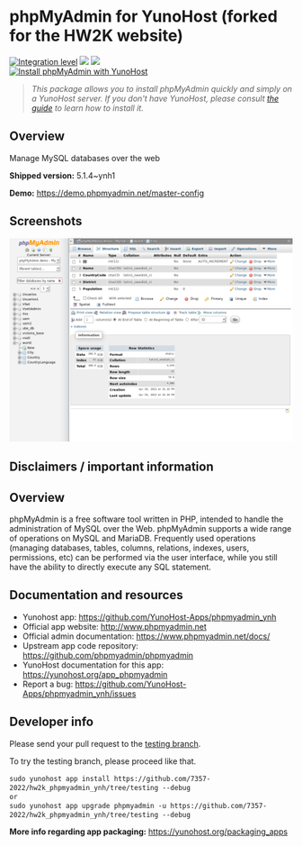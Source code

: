 <!--
N.B.: This README was automatically generated by https://github.com/YunoHost/apps/tree/master/tools/README-generator
It shall NOT be edited by hand.
-->

# phpMyAdmin for YunoHost (forked for the HW2K website)

[![Integration level](https://dash.yunohost.org/integration/phpmyadmin.svg)](https://dash.yunohost.org/appci/app/phpmyadmin) ![](https://ci-apps.yunohost.org/ci/badges/phpmyadmin.status.svg) ![](https://ci-apps.yunohost.org/ci/badges/phpmyadmin.maintain.svg)  
[![Install phpMyAdmin with YunoHost](https://install-app.yunohost.org/install-with-yunohost.svg)](https://install-app.yunohost.org/?app=phpmyadmin)

> *This package allows you to install phpMyAdmin quickly and simply on a YunoHost server.
If you don't have YunoHost, please consult [the guide](https://yunohost.org/#/install) to learn how to install it.*

## Overview

Manage MySQL databases over the web

**Shipped version:** 5.1.4~ynh1

**Demo:** https://demo.phpmyadmin.net/master-config

## Screenshots

![](./doc/screenshots/screenshot.png)

## Disclaimers / important information

## Overview

phpMyAdmin is a free software tool written in PHP, intended to handle the administration of MySQL over the Web. phpMyAdmin supports a wide range of operations on MySQL and MariaDB. Frequently used operations (managing databases, tables, columns, relations, indexes, users, permissions, etc) can be performed via the user interface, while you still have the ability to directly execute any SQL statement.

## Documentation and resources

* Yunohost app: <https://github.com/YunoHost-Apps/phpmyadmin_ynh>
* Official app website: http://www.phpmyadmin.net
* Official admin documentation: https://www.phpmyadmin.net/docs/
* Upstream app code repository: https://github.com/phpmyadmin/phpmyadmin
* YunoHost documentation for this app: https://yunohost.org/app_phpmyadmin
* Report a bug: https://github.com/YunoHost-Apps/phpmyadmin_ynh/issues

## Developer info

Please send your pull request to the [testing branch](https://github.com/7357-2022/hw2k_phpmyadmin_ynh/tree/testing).

To try the testing branch, please proceed like that.
```
sudo yunohost app install https://github.com/7357-2022/hw2k_phpmyadmin_ynh/tree/testing --debug
or
sudo yunohost app upgrade phpmyadmin -u https://github.com/7357-2022/hw2k_phpmyadmin_ynh/tree/testing --debug
```

**More info regarding app packaging:** https://yunohost.org/packaging_apps
